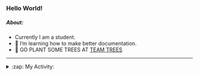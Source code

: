 ### Hello World!

##### About:
- Currently I am a student.
- 🌱 I’m learning how to make better documentation.
- 🌱 GO PLANT SOME TREES AT [TEAM TREES](https://teamtrees.org/)

---
<details>
  <summary>:zap: My Activity:</summary>
  
<!--START_SECTION:waka-->
![Code Time](http://img.shields.io/badge/Code%20Time-1%2C135%20hrs%2058%20mins-blue)

**I'm a Night 🦉** 

```text
🌞 Morning                1345 commits        ██░░░░░░░░░░░░░░░░░░░░░░░   09.03 % 
🌆 Daytime                5337 commits        █████████░░░░░░░░░░░░░░░░   35.81 % 
🌃 Evening                4285 commits        ███████░░░░░░░░░░░░░░░░░░   28.75 % 
🌙 Night                  3936 commits        ███████░░░░░░░░░░░░░░░░░░   26.41 % 
```
📅 **I'm Most Productive on Wednesday** 

```text
Monday                   2258 commits        ████░░░░░░░░░░░░░░░░░░░░░   15.15 % 
Tuesday                  1919 commits        ███░░░░░░░░░░░░░░░░░░░░░░   12.88 % 
Wednesday                3462 commits        ██████░░░░░░░░░░░░░░░░░░░   23.23 % 
Thursday                 1821 commits        ███░░░░░░░░░░░░░░░░░░░░░░   12.22 % 
Friday                   1445 commits        ██░░░░░░░░░░░░░░░░░░░░░░░   09.70 % 
Saturday                 1334 commits        ██░░░░░░░░░░░░░░░░░░░░░░░   08.95 % 
Sunday                   2664 commits        ████░░░░░░░░░░░░░░░░░░░░░   17.88 % 
```


📊 **This Week I Spent My Time On** 

```text
🔥 Editors: 
VS Code                  3 hrs 2 mins        █████████████████████████   100.00 % 

🐱‍💻 Projects: 
praise                   1 hr 22 mins        ███████████░░░░░░░░░░░░░░   45.17 % 
gfg-frontend             1 hr 19 mins        ███████████░░░░░░░░░░░░░░   43.77 % 
CSF22                    20 mins             ███░░░░░░░░░░░░░░░░░░░░░░   11.06 % 
```


 Last Updated on 17/06/2023 19:06:58 UTC
<!--END_SECTION:waka-->
</details>
